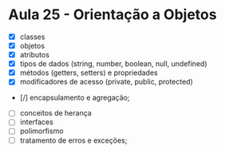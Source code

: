 # Aula 25 - Orientação a Objetos

- [x] classes
- [x] objetos
- [x] atributos
- [x] tipos de dados (string, number, boolean, null, undefined)
- [x] métodos (getters, setters) e propriedades
- [x] modificadores de acesso (private, public, protected)
- [/] encapsulamento e agregação;
- [ ] conceitos de herança
- [ ] interfaces
- [ ] polimorfismo
- [ ] tratamento de erros e exceções;
